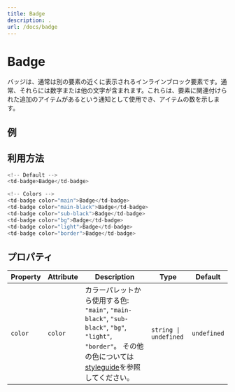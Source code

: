 ```yaml
---
title: Badge
description: .
url: /docs/badge
---
```


# Badge

バッジは、通常は別の要素の近くに表示されるインラインブロック要素です。通常、それらには数字または他の文字が含まれます。これらは、要素に関連付けられた追加のアイテムがあるという通知として使用でき、アイテムの数を示します。

## 例

<td-badge-page></td-badge-page>

## 利用方法

```typescript
<!-- Default -->
<td-badge>Badge</td-badge>

<!-- Colors -->
<td-badge color="main">Badge</td-badge>
<td-badge color="main-black">Badge</td-badge>
<td-badge color="sub-black">Badge</td-badge>
<td-badge color="bg">Badge</td-badge>
<td-badge color="light">Badge</td-badge>
<td-badge color="border">Badge</td-badge>
```




## プロパティ

| Property          | Attribute          | Description                                                                                                                                                                                                                                                                               | Type                                                        | Default     |
| ----------------- | ------------------ | ----------------------------------------------------------------------------------------------------------------------------------------------------------------------------------------------------------------------------------------------------------------------------------------- | ----------------------------------------------------------- | ----------- |
| `color`           | `color`            | カラーパレットから使用する色: `"main"`, `"main-black"`, `"sub-black"`, `"bg"`, `"light"`, `"border"`。 その他の色については [styleguide](/docs/styleguide)を参照してください。                   | `string \| undefined`                                       | `undefined` |
